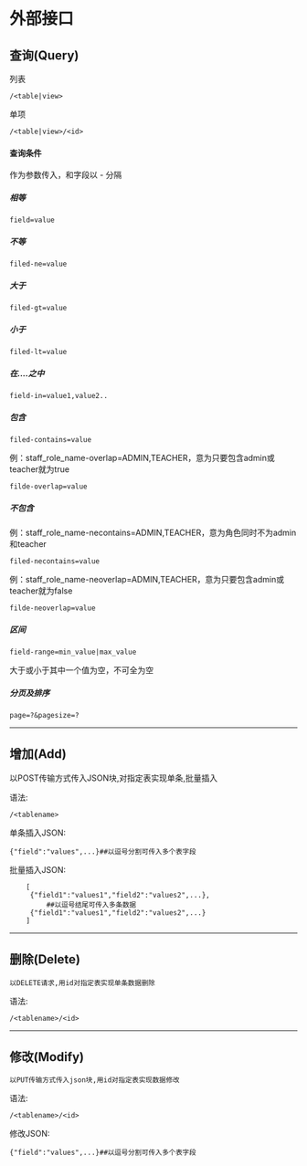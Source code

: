 # 外部接口
## 查询(Query)

列表

	/<table|view>

单项

	/<table|view>/<id>

#### 查询条件

作为参数传入，和字段以 - 分隔

##### 相等

	field=value

##### 不等

	filed-ne=value


##### 大于

	filed-gt=value
	
	

##### 小于

	filed-lt=value

##### 在....之中

	field-in=value1,value2..

##### 包含

	filed-contains=value

例：staff_role_name-overlap=ADMIN,TEACHER，意为只要包含admin或teacher就为true

	filde-overlap=value

##### 不包含

例：staff_role_name-necontains=ADMIN,TEACHER，意为角色同时不为admin和teacher

	filed-necontains=value

例：staff_role_name-neoverlap=ADMIN,TEACHER，意为只要包含admin或teacher就为false

	filde-neoverlap=value

##### 区间

	field-range=min_value|max_value

大于或小于其中一个值为空，不可全为空

##### 分页及排序

	page=?&pagesize=?

----------


## 增加(Add)

 
 以POST传输方式传入JSON块,对指定表实现单条,批量插入
  
语法:

	/<tablename>

单条插入JSON:
```
{"field":"values",...}##以逗号分割可传入多个表字段
```
批量插入JSON:
```
    [
	 {"field1":"values1","field2":"values2",...},
		 ##以逗号结尾可传入多条数据
	 {"field1":"values1","field2":"values2",...}
	]
```
----------



## 删除(Delete)



	以DELETE请求,用id对指定表实现单条数据删除
  
语法:

	/<tablename>/<id>


----------

## 修改(Modify)



	以PUT传输方式传入json块,用id对指定表实现数据修改

语法:

	/<tablename>/<id>
修改JSON:

```
{"field":"values",...}##以逗号分割可传入多个表字段
```
